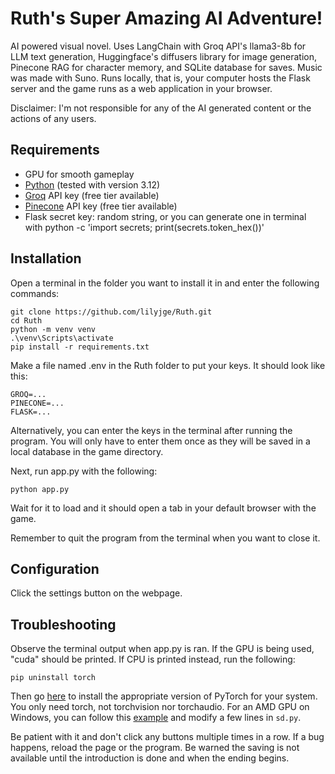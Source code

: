 # Ruth's Super Amazing AI Adventure!

AI powered visual novel. Uses LangChain with Groq API's llama3-8b for LLM text generation, Huggingface's diffusers library for image generation, Pinecone RAG for character memory, and SQLite database for saves. Music was made with Suno. Runs locally, that is, your computer hosts the Flask server and the game runs as a web application in your browser. 

Disclaimer: I'm not responsible for any of the AI generated content or the actions of any users.

## Requirements

- GPU for smooth gameplay
- [Python](https://www.python.org/downloads/) (tested with version 3.12)
- [Groq](https://console.groq.com/keys) API key (free tier available)
- [Pinecone](https://www.pinecone.io/) API key (free tier available)
- Flask secret key: random string, or you can generate one in terminal with python -c 'import secrets; print(secrets.token_hex())'

## Installation

Open a terminal in the folder you want to install it in and enter the following commands:
```
git clone https://github.com/lilyjge/Ruth.git
cd Ruth
python -m venv venv
.\venv\Scripts\activate 
pip install -r requirements.txt
```

Make a file named .env in the Ruth folder to put your keys. It should look like this:
```
GROQ=...
PINECONE=...
FLASK=...
```
Alternatively, you can enter the keys in the terminal after running the program. You will only have to enter them once as they will be saved in a local database in the game directory. 

Next, run app.py with the following:
```
python app.py
```
Wait for it to load and it should open a tab in your default browser with the game.

Remember to quit the program from the terminal when you want to close it.

## Configuration

Click the settings button on the webpage.


## Troubleshooting

Observe the terminal output when app.py is ran. If the GPU is being used, "cuda" should be printed. If CPU is printed instead, run the following:
```
pip uninstall torch
```
Then go [here](https://pytorch.org/get-started/locally/) to install the appropriate version of PyTorch for your system. You only need torch, not torchvision nor torchaudio.
For an AMD GPU on Windows, you can follow this [example](https://github.com/microsoft/DirectML/blob/master/PyTorch/diffusion/sd/app.py) and modify a few lines in ```sd.py```.

Be patient with it and don't click any buttons multiple times in a row. If a bug happens, reload the page or the program. Be warned the saving is not available until the introduction is done and when the ending begins.
